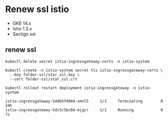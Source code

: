 # Renew ssl istio
- GKE 14.x
- Istio 1.3.x
- Sectigo ssl


## renew ssl
```
kubectl delete secret istio-ingressgateway-certs -n istio-system
```
```
kubectl create -n istio-system secret tls istio-ingressgateway-certs \
  --key folder-ssl/star_ssl.key \
  --cert folder-ssl/star_ssl.crt
```
```
kubectl rollout restart deployment istio-ingressgateway -n istio-system
```
```
istio-ingressgateway-54db5fd944-xmnl5     1/1     Terminating        0          24h
istio-ingressgateway-5dc5c5bc8d-mjgcr     1/1     Running            0          7s
```
